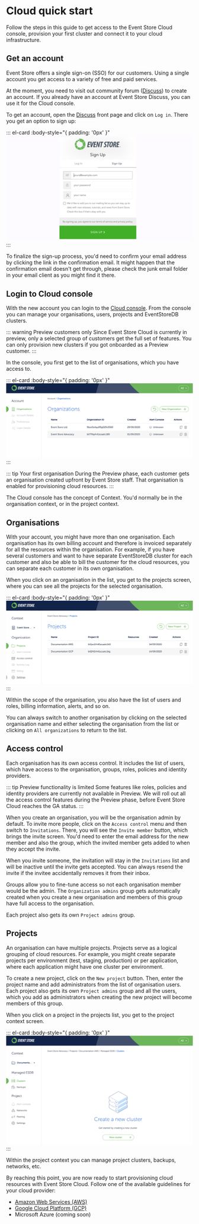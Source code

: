 # Cloud quick start

Follow the steps in this guide to get access to the Event Store Cloud console, provision your first cluster and connect it to your cloud infrastructure.

## Get an account

Event Store offers a single sign-on (SSO) for our customers. Using a single account you get access to a variety of free and paid services.

At the moment, you need to visit out community forum ([Discuss](https://discuss.eventstore.com)) to create an account. If you already have an account at Event Store Discuss, you can use it for the Cloud console.

To get an account, open the [Discuss](https://discuss.eventstore.com) front page and click on `Log in`. There you get an option to sign up:

::: el-card :body-style="{ padding: '0px' }" 
![Sign up screen](./images/discuss-signup.png)
:::

To finalize the sign-up process, you'd need to confirm your email address by clicking the link in the confirmation email. It might happen that the confirmation email doesn't get through, please check the junk email folder in your email client as you might find it there.

## Login to Cloud console

With the new account you can login to the [Cloud console](https://console.eventstore.cloud). From the console you can manage your organisations, users, projects and EventStoreDB clusters.

::: warning Preview customers only
Since Event Store Cloud is currently in preview, only a selected group of customers get the full set of features. You can only provision new clusters if you got onboarded as a Preview customer.
:::

In the console, you first get to the list of organisations, which you have access to.

::: el-card :body-style="{ padding: '0px' }" 
![Cloud organisations](./images/cloud-console-orgs.png)
:::

::: tip Your first organisation
During the Preview phase, each customer gets an organisation created upfront by Event Store staff. That organisation is enabled for provisioning cloud resources.
:::

The Cloud console has the concept of Context. You'd normally be in the organisation context, or in the project context.

## Organisations

With your account, you might have more than one organisation. Each organisation has its own billing account and therefore is invoiced separately for all the resources within the organisation. For example, if you have several customers and want to have separate EventStoreDB cluster for each customer and also be able to bill the customer for the cloud resources, you can separate each customer in its own organisation.

When you click on an organisation in the list, you get to the projects screen, where you can see all the projects for the selected organisation.

::: el-card :body-style="{ padding: '0px' }" 
![Projects within the organisation](./images/cloud-org-projects.png)
:::

Within the scope of the organisation, you also have the list of users and roles, billing information, alerts, and so on.

You can always switch to another organisation by clicking on the selected organisation name and either selecting the organisation from the list or clicking on `All organizations` to return to the list.

## Access control

Each organisation has its own access control. It includes the list of users, which have access to the organisation, groups, roles, policies and identity providers.

::: tip Preview functionality is limited
Some features like roles, policies and identity providers are currently not available in Preview. We will roll out all the access control features during the Preview phase, before Event Store Cloud reaches the GA status.
:::

When you create an organisation, you will be the organisation admin by default. To invite more people, click on the `Access control` menu and then switch to `Invitations`. There, you will see the `Invite member` button, which brings the invite screen. You'd need to enter the email address for the new member and also the group, which the invited member gets added to when they accept the invite.

When you invite someone, the invitation will stay in the `Invitations` list and will be inactive until the invite gets accepted. You can always resend the invite if the invitee accidentally removes it from their inbox.

Groups allow you to fine-tune access so not each organisation member would be the admin. The `Organization admins` group gets automatically created when you create a new organisation and members of this group have full access to the organisation.

Each project also gets its own `Project admins` group.

## Projects

An organisation can have multiple projects. Projects serve as a logical grouping of cloud resources. For example, you might create separate projects per environment (test, staging, production) or per application, where each application might have one cluster per environment.

To create a new project, click on the `New project` button. Then, enter the project name and add administrators from the list of organisation users. Each project also gets its own `Project admins` group and all the users, which you add as administrators when creating the new project will become members of this group.

When you click on a project in the projects list, you get to the project context screen.

::: el-card :body-style="{ padding: '0px' }" 
![Project context](./images/cloud-project-screen.png)
:::

Within the project context you can manage project clusters, backups, networks, etc.

By reaching this point, you are now ready to start provisioning cloud resources with Event Store Cloud. Follow one of the available guidelines for your cloud provider:

- [Amazon Web Services (AWS)](./provision/aws.md)
- [Google Cloud Platform (GCP)](./provision/gcp.md)
- Microsoft Azure (coming soon)


